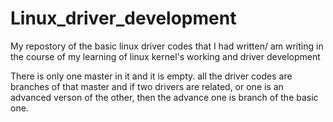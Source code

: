 # Linux_driver_development

My repostory of the basic linux driver codes that I had written/ am writing in the course of my learning 
of linux kernel's working and driver development 

There is only one master in it and it is empty.
  all the driver codes are branches of that master and if two drivers are related, or one is an advanced verson of the 
  other, then the advance one is branch of the basic one.

